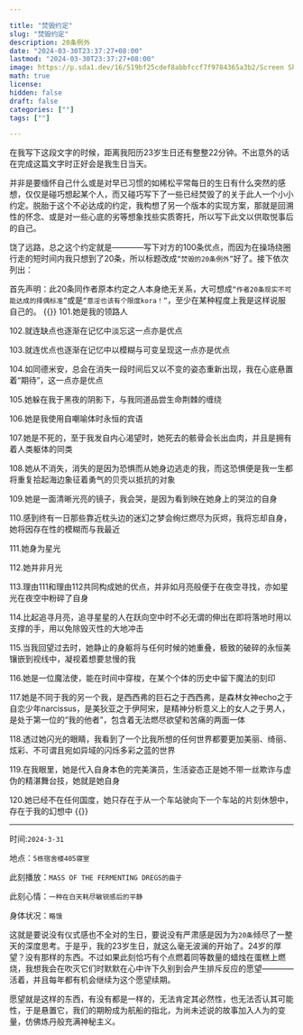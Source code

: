 ```yaml
---

title: "焚毁约定"
slug: "焚毁约定"
description: 20条例外
date: "2024-03-30T23:37:27+08:00"
lastmod: "2024-03-30T23:37:27+08:00"
image: https://p.sda1.dev/16/519bf25cdef8abbfccf7f9784365a3b2/Screen Shot 2014-10-08 at 1.03.58 pm.png
math: true
license: 
hidden: false
draft: false 
categories: [""]
tags: [""]

---
```




在我写下这段文字的时候，距离我阳历23岁生日还有整整22分钟。不出意外的话在完成这篇文字时正好会是我生日当天。

并非是要缅怀自己什么或是对早已习惯的如稀松平常每日的生日有什么突然的感想，仅仅是碰巧想起某个人，而又碰巧写下了一些已经焚毁了的关于此人一个小小约定。脱胎于这个不必达成的约定，我构想了另一个版本的实现方案，那就是回溯性的怀念、或是对一些心底的劣等想象找些实质寄托，所以写下此文以供取悦事后的自己。

饶了远路，总之这个约定就是————写下对方的100条优点，而因为在操场绕圈行走的短时间内我只想到了20条，所以标题改成`“焚毁的20条例外”`好了。接下依次列出：

首先声明：此20条同作者原本约定之人本身绝无关系，大可想成`“作者20条现实不可能达成的择偶标准”`或是`“意淫也该有个限度kora！”`，至少在某种程度上我是这样说服自己的。
{{<quote>}}
101.她是我的领路人

102.就连缺点也逐渐在记忆中淡忘这一点亦是优点

103.就连优点也逐渐在记忆中以模糊与可变呈现这一点亦是优点

104.如同德米安，总会在消失一段时间后又以不变的姿态重新出现，我在心底悬置着“期待”，这一点亦是优点

105.她躲在我于黑夜的阴影下，与我同道品尝生命荆棘的缠绕

106.她是我使用自嘲喻体时永恒的宾语

107.她是不死的，至于我发自内心渴望时，她死去的骸骨会长出血肉，并且是拥有着人类躯体的同类

108.她从不消失，消失的是因为恐惧而从她身边逃走的我，而这恐惧便是我一生都将重复拾起海边象征着勇气的贝壳以抵抗的对象

109.她是一面清晰光亮的镜子，我会哭，是因为看到映在她身上的哭泣的自身

110.感到终有一日那些靠近枕头边的迷幻之梦会绚烂燃尽为灰烬，我将忘却自身，她将因存在性的模糊而与我最近

111.她身为星光

112.她并非月光

113.理由111和理由112共同构成她的优点，并非如月亮般便于在夜空寻找，亦如星光在夜空中粉碎了自身

114.比起追寻月亮，追寻星星的人在跃向空中时不必无谓的伸出在即将落地时用以支撑的手，用以免除毁灭性的大地冲击

115.当我回望过去时，她静止的身躯将与任何时候的她重叠，极致的破碎的永恒美镶嵌到视线中，凝视着想要怠慢的我

116.她是一位魔法使，能在时间中穿梭，在某个个体的历史中留下魔法的刻印

117.她是不同于我的另一个我，是西西弗的巨石之于西西弗，是森林女神echo之于自恋少年narcissus，是美狄亚之于伊阿宋，是精神分析意义上的女人之于男人，是处于第一位的“我的他者”，包含着无法燃尽欲望和苦痛的两面一体

118.透过她闪光的眼睛，我看到了一个比我所想的任何世界都要更加美丽、绮丽、炫彩、不可谓且宛如异域的闪烁多彩之蓝的世界

119.在我眼里，她是代入自身本色的完美演员，生活姿态正是她不带一丝欺诈与虚伪的精湛舞台技，她就是她自身

120.她已经不在任何国度，她只存在于从一个车站驶向下一个车站的片刻休憩中，存在于我的幻想中
{{</quote>}}

-----

时间:`2024-3-31`

地点：`5栋宿舍楼405寝室`

此刻播放：`MASS OF THE FERMENTING DREGS的曲子`

此刻心情：`一种在白天耗尽敏锐感后的平静`

身体状况：`略饿`

这就是要说没有仪式感也不全对的生日，要说没有严肃感是因为为`20条`倾尽了一整天的深度思考。于是乎，我的23岁生日，就这么毫无波澜的开始了。24岁的厚望？没有那样的东西。不过如果此刻恰巧有个点燃着同等数量的蜡烛在蛋糕上燃烧，我想我会在吹灭它们时默默在心中许下久别到会产生排斥反应的愿望————活着，并且每年都有机会继续为这个愿望续期。

愿望就是这样的东西，有没有都是一样的，无法肯定其必然性，也无法否认其可能性，于是悬置它，我们的期盼成为航船的指北，为尚未述说的故事加入人为的变量，仿佛炼丹般充满神秘主义。